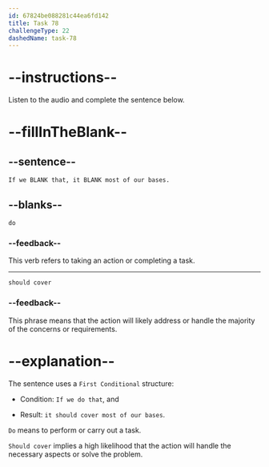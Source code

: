 ```yaml
---
id: 67824be088281c44ea6fd142
title: Task 78
challengeType: 22
dashedName: task-78
---
```


<!-- (Audio) Maria: If we do that, it should cover most of our bases. -->

# --instructions--

Listen to the audio and complete the sentence below.

# --fillInTheBlank--

## --sentence--

`If we BLANK that, it BLANK most of our bases.`

## --blanks--

`do`

### --feedback--

This verb refers to taking an action or completing a task.

---

`should cover`

### --feedback--

This phrase means that the action will likely address or handle the majority of the concerns or requirements.

# --explanation--

The sentence uses a `First Conditional` structure:

- Condition: `If we do that`, and

- Result: `it should cover most of our bases`.

`Do` means to perform or carry out a task.

`Should cover` implies a high likelihood that the action will handle the necessary aspects or solve the problem.
